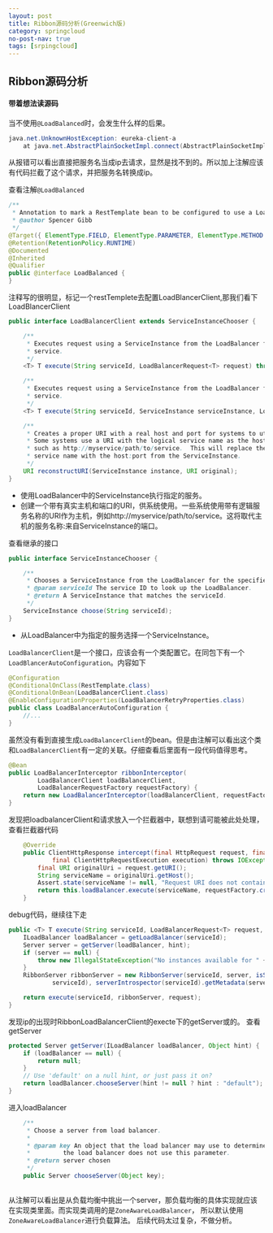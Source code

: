 ```yaml
---
layout: post
title: Ribbon源码分析(Greenwich版)
category: springcloud
no-post-nav: true
tags: [srpingcloud]
---
```


## Ribbon源码分析


#### 带着想法读源码
当不使用`@LoadBalanced`时，会发生什么样的后果。
```java
java.net.UnknownHostException: eureka-client-a
	at java.net.AbstractPlainSocketImpl.connect(AbstractPlainSocketImpl.java:184) ~[na:1.8.0_151]
```
从报错可以看出直接把服务名当成ip去请求，显然是找不到的。所以加上注解应该有代码拦截了这个请求，并把服务名转换成ip。

查看注解`@LoadBalanced`
```java
/**
 * Annotation to mark a RestTemplate bean to be configured to use a LoadBalancerClient.
 * @author Spencer Gibb
 */
@Target({ ElementType.FIELD, ElementType.PARAMETER, ElementType.METHOD })
@Retention(RetentionPolicy.RUNTIME)
@Documented
@Inherited
@Qualifier
public @interface LoadBalanced {
}
```
注释写的很明显，标记一个restTemplete去配置LoadBlancerClient,那我们看下LoadBlancerClient
```java
public interface LoadBalancerClient extends ServiceInstanceChooser {

	/**
	 * Executes request using a ServiceInstance from the LoadBalancer for the specified
	 * service.
	 */
	<T> T execute(String serviceId, LoadBalancerRequest<T> request) throws IOException;

	/**
	 * Executes request using a ServiceInstance from the LoadBalancer for the specified
	 * service.
	 */
	<T> T execute(String serviceId, ServiceInstance serviceInstance, LoadBalancerRequest<T> request) throws IOException;

	/**
	 * Creates a proper URI with a real host and port for systems to utilize.
	 * Some systems use a URI with the logical service name as the host,
	 * such as http://myservice/path/to/service.  This will replace the
	 * service name with the host:port from the ServiceInstance.
	 */
	URI reconstructURI(ServiceInstance instance, URI original);
}
```
- 使用LoadBalancer中的ServiceInstance执行指定的服务。
- 创建一个带有真实主机和端口的URI，供系统使用。一些系统使用带有逻辑服务名称的URI作为主机，例如http://myservice/path/to/service。这将取代主机的服务名称:来自ServiceInstance的端口。

查看继承的接口
```java
public interface ServiceInstanceChooser {

    /**
     * Chooses a ServiceInstance from the LoadBalancer for the specified service.
     * @param serviceId The service ID to look up the LoadBalancer.
     * @return A ServiceInstance that matches the serviceId.
     */
    ServiceInstance choose(String serviceId);
}
```

- 从LoadBalancer中为指定的服务选择一个ServiceInstance。

`LoadBalancerClient`是一个接口，应该会有一个类配置它。在同包下有一个`LoadBlancerAutoConfiguration`。内容如下
```java
@Configuration
@ConditionalOnClass(RestTemplate.class)
@ConditionalOnBean(LoadBalancerClient.class)
@EnableConfigurationProperties(LoadBalancerRetryProperties.class)
public class LoadBalancerAutoConfiguration {
    //...
}
```
虽然没有看到直接生成`LoadBalancerClient`的bean。但是由注解可以看出这个类和`LoadBalancerClient`有一定的关联。仔细查看后里面有一段代码值得思考。
```java
@Bean
public LoadBalancerInterceptor ribbonInterceptor(
        LoadBalancerClient loadBalancerClient,
        LoadBalancerRequestFactory requestFactory) {
    return new LoadBalancerInterceptor(loadBalancerClient, requestFactory);
}
```
发现把loadbalancerClient和请求放入一个拦截器中，联想到请可能被此处处理，查看拦截器代码
```java
	@Override
	public ClientHttpResponse intercept(final HttpRequest request, final byte[] body,
			final ClientHttpRequestExecution execution) throws IOException {
		final URI originalUri = request.getURI();
		String serviceName = originalUri.getHost();
		Assert.state(serviceName != null, "Request URI does not contain a valid hostname: " + originalUri);
		return this.loadBalancer.execute(serviceName, requestFactory.createRequest(request, body, execution));
	}
```
debug代码，继续往下走
```java
public <T> T execute(String serviceId, LoadBalancerRequest<T> request, Object hint) throws IOException {
    ILoadBalancer loadBalancer = getLoadBalancer(serviceId);
    Server server = getServer(loadBalancer, hint);
    if (server == null) {
        throw new IllegalStateException("No instances available for " + serviceId);
    }
    RibbonServer ribbonServer = new RibbonServer(serviceId, server, isSecure(server,
            serviceId), serverIntrospector(serviceId).getMetadata(server));

    return execute(serviceId, ribbonServer, request);
}
```
发现ip的出现时RibbonLoadBalancerClient的execte下的getServer或的。
查看getServer
```java
protected Server getServer(ILoadBalancer loadBalancer, Object hint) {
    if (loadBalancer == null) {
        return null;
    }
    // Use 'default' on a null hint, or just pass it on?
    return loadBalancer.chooseServer(hint != null ? hint : "default");
}
```
进入loadBalancer
```java
	/**
	 * Choose a server from load balancer.
	 * 
	 * @param key An object that the load balancer may use to determine which server to return. null if 
	 *         the load balancer does not use this parameter.
	 * @return server chosen
	 */
	public Server chooseServer(Object key);
	
```
从注解可以看出是从负载均衡中挑出一个server，那负载均衡的具体实现就应该在实现类里面。而实现类调用的是`ZoneAwareLoadBalancer`，
所以默认使用`ZoneAwareLoadBalancer`进行负载算法。
后续代码太过复杂，不做分析。


